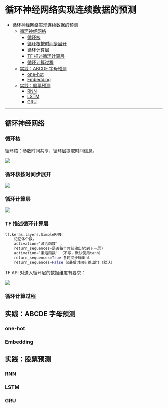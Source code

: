 # 循环神经网络实现连续数据的预测

- [循环神经网络实现连续数据的预测](#循环神经网络实现连续数据的预测)
  - [循环神经网络](#循环神经网络)
    - [循环核](#循环核)
    - [循环核按时间步展开](#循环核按时间步展开)
    - [循环计算层](#循环计算层)
    - [TF 描述循环计算层](#tf-描述循环计算层)
    - [循环计算过程](#循环计算过程)
  - [实践：ABCDE 字母预测](#实践abcde-字母预测)
    - [one-hot](#one-hot)
    - [Embedding](#embedding)
  - [实践：股票预测](#实践股票预测)
    - [RNN](#rnn)
    - [LSTM](#lstm)
    - [GRU](#gru)

***

## 循环神经网络

### 循环核

循环核：参数时间共享，循环层提取时间信息。

![](2022-10-27-13-53-19.png)

### 循环核按时间步展开

![](2022-10-27-14-09-48.png)

### 循环计算层

![](images/2022-10-27-14-09-22.png)

### TF 描述循环计算层

```python
tf.keras.layers.SimpleRNN(
    记忆体个数，
    activation=‘激活函数’ ，
    return_sequences=是否每个时刻输出ht到下一层)
    activation=‘激活函数’ （不写，默认使用tanh）
    return_sequences=True 各时间步输出ht
    return_sequences=False 仅最后时间步输出ht（默认）
```

TF API 对送入循环层的数据维度有要求：

![](2022-10-27-14-22-25.png)

### 循环计算过程

## 实践：ABCDE 字母预测

### one-hot

### Embedding

## 实践：股票预测

### RNN

### LSTM

### GRU
